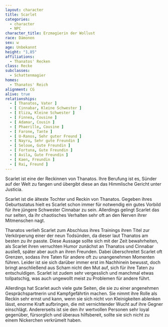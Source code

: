```yaml
---
layout: character
title: Scarlet
categories:
  - character
  - NPC
character_title: Erzmagierin der Wollust
race: Dämonen
sex: w
age: Unbekannt
height: "1,85"
affiliations:
  - Thanatos' Recken
class: Recke
subclasses:
  - Schattenmagier
homes:
  - Thanatos' Reich
alignment: CG
alive: true
relationships:
  - [ Thanatos, Vater ]
  - [ Cinnabar, Kleine Schwester ]
  - [ Eliza, Kleine Schwester ]
  - [ Finnea, Cousine ]
  - [ Adamar, Cousin ]
  - [ Phaerille, Cousine ]
  - [ Farone, Tante ]
  - [ U-Ranos, Sehr guter Freund ]
  - [ Nayru, Sehr gute Freundin ]
  - [ Seloue, Gute Freundin ]
  - [ Fortuna, Gute Freundin ]
  - [ Avila, Gute Freundin ]
  - [ Kaen, Freundin ]
  - [ Rai, Freund ]
---
```


Scarlet ist eine der Reckinnen von Thanatos. Ihre Berufung ist es, Sünder auf der Welt zu fangen und übergibt diese an
das Himmlische Gericht unter Justicia.

Scarlet ist die älteste Tochter und Reckin von Thanatos. Gegeben ihres Geburtsstatus hielt es Scarlet schon immer für
notwendig ein gutes Vorbild für ihre jüngere Schwester Cinnabar zu sein. Allerdings gelingt Scarlet das nur selten, da
ihr chaotisches Verhalten sehr oft an den Nerven ihrer Mitmenschen nagt.

Thanatos verlieh Scarlet zum Abschluss ihres Trainings ihren Titel zur Verkörperung einer der neun Todsünden, da dieser
laut Thanatos am besten zu ihr passte. Diese Aussage sollte sich mit der Zeit bewahrheiten, als Scarlet ihren verruchten
Humor zunächst an Thanatos und Cinnabar ausließ, später aber auch an ihren Freunden. Dabei überschreitet Scarlet oft
Grenzen, sodass ihre Taten für andere oft zu unangenehmen Momenten führen. Leider ist sie sich darüber immer erst im
Nachhinein bewusst, doch bringt anschließend aus Scham nicht den Mut auf, sich für ihre Taten zu entschuldigen. Scarlet
ist zudem sehr vergesslich und manchmal etwas tollpatschig, was auch ungewollt meist zu Problemen für andere führt.

Allerdings hat Scarlet auch viele gute Seiten, die sie zu einer angenehmen Gesprächspartnerin und Kampfgefährtin machen.
Sie nimmt ihre Rolle als Reckin sehr ernst und kann, wenn sie sich nicht von Kleinigkeiten ablenken lässt, enorme Kraft
aufbringen, die mit vernichtender Wucht auf ihre Gegner einschlägt. Andererseits ist sie den ihr wertvollen Personen
sehr loyal gegenüber, fürsorglich und überaus hilfsbereit, sollte sie sich nicht zu einem Nickerchen verkrümelt haben.